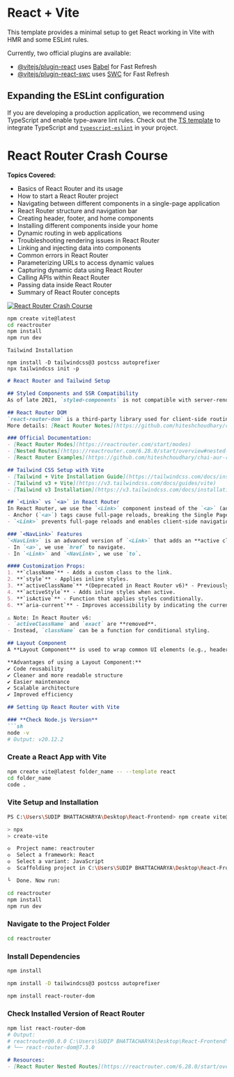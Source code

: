 # React + Vite

This template provides a minimal setup to get React working in Vite with HMR and some ESLint rules.

Currently, two official plugins are available:

- [@vitejs/plugin-react](https://github.com/vitejs/vite-plugin-react/blob/main/packages/plugin-react/README.md) uses [Babel](https://babeljs.io/) for Fast Refresh
- [@vitejs/plugin-react-swc](https://github.com/vitejs/vite-plugin-react-swc) uses [SWC](https://swc.rs/) for Fast Refresh

## Expanding the ESLint configuration

If you are developing a production application, we recommend using TypeScript and enable type-aware lint rules. Check out the [TS template](https://github.com/vitejs/vite/tree/main/packages/create-vite/template-react-ts) to integrate TypeScript and [`typescript-eslint`](https://typescript-eslint.io) in your project.

# React Router Crash Course  

**Topics Covered:**  
- Basics of React Router and its usage  
- How to start a React Router project  
- Navigating between different components in a single-page application  
- React Router structure and navigation bar  
- Creating header, footer, and home components  
- Installing different components inside your home  
- Dynamic routing in web applications  
- Troubleshooting rendering issues in React Router  
- Linking and injecting data into components  
- Common errors in React Router  
- Parameterizing URLs to access dynamic values  
- Capturing dynamic data using React Router  
- Calling APIs within React Router  
- Passing data inside React Router  
- Summary of React Router concepts  

[![React Router Crash Course](https://img.youtube.com/vi/VJov5QWEKE4/maxresdefault.jpg)](https://youtu.be/VJov5QWEKE4)


```bash
npm create vite@latest
cd reactrouter
npm install
npm run dev
```
`Tailwind Installation`
```
npm install -D tailwindcss@3 postcss autoprefixer
npx tailwindcss init -p
```
```markdown
# React Router and Tailwind Setup

## Styled Components and SSR Compatibility
As of late 2021, `styled-components` is not compatible with server-rendered Material UI projects. It is recommended to use **Emotion** for SSR projects.

## React Router DOM
`react-router-dom` is a third-party library used for client-side routing in React applications.  
More details: [React Router Notes](https://github.com/hiteshchoudhary/chai-aur-react/blob/main/reactRouterNotes.md)

### Official Documentation:
- [React Router Modes](https://reactrouter.com/start/modes)
- [Nested Routes](https://reactrouter.com/6.28.0/start/overview#nested-routes)
- [React Router Examples](https://github.com/hiteshchoudhary/chai-aur-react/tree/main/07reactRouter)

## Tailwind CSS Setup with Vite
- [Tailwind + Vite Installation Guide](https://tailwindcss.com/docs/installation/using-vite)
- [Tailwind v3 + Vite](https://v3.tailwindcss.com/docs/guides/vite)
- [Tailwind v3 Installation](https://v3.tailwindcss.com/docs/installation)

## `<Link>` vs `<a>` in React Router
In React Router, we use the `<Link>` component instead of the `<a>` (anchor) tag because:
- Anchor (`<a>`) tags cause full-page reloads, breaking the Single Page Application (SPA) behavior.
- `<Link>` prevents full-page reloads and enables client-side navigation.

### `<NavLink>` Features
`<NavLink>` is an advanced version of `<Link>` that adds an **active class** when the link is active.
- In `<a>`, we use `href` to navigate.
- In `<Link>` and `<NavLink>`, we use `to`.

#### Customization Props:
1. **`className`** - Adds a custom class to the link.
2. **`style`** - Applies inline styles.
3. **`activeClassName`** *(Deprecated in React Router v6)* - Previously used for active styling.
4. **`activeStyle`** - Adds inline styles when active.
5. **`isActive`** - Function that applies styles conditionally.
6. **`aria-current`** - Improves accessibility by indicating the current page.

⚠️ Note: In React Router v6:
- `activeClassName` and `exact` are **removed**.
- Instead, `className` can be a function for conditional styling.

## Layout Component
A **Layout Component** is used to wrap common UI elements (e.g., header, footer) to avoid redundant code.

**Advantages of using a Layout Component:**
✔ Code reusability  
✔ Cleaner and more readable structure  
✔ Easier maintenance  
✔ Scalable architecture  
✔ Improved efficiency  

## Setting Up React Router with Vite

### **Check Node.js Version**
```sh
node -v
# Output: v20.12.2
```

### **Create a React App with Vite**
```sh
npm create vite@latest folder_name -- --template react
cd folder_name
code .
```

### **Vite Setup and Installation**
```sh
PS C:\Users\SUDIP BHATTACHARYA\Desktop\React-Frontend> npm create vite@latest

> npx
> create-vite

◇  Project name: reactrouter
◇  Select a framework: React
◇  Select a variant: JavaScript
◇  Scaffolding project in C:\Users\SUDIP BHATTACHARYA\Desktop\React-Frontend\reactrouter...

└  Done. Now run:

cd reactrouter
npm install
npm run dev
```

### **Navigate to the Project Folder**
```sh
cd reactrouter
```

### **Install Dependencies**
```sh
npm install
```
```sh
npm install -D tailwindcss@3 postcss autoprefixer
```
```sh
npm install react-router-dom
```

### **Check Installed Version of React Router**
```sh
npm list react-router-dom
# Output:
# reactrouter@0.0.0 C:\Users\SUDIP BHATTACHARYA\Desktop\React-Frontend\reactrouter
# └── react-router-dom@7.3.0
```
```markdown
# Resources:
- [React Router Nested Routes](https://reactrouter.com/6.28.0/start/overview#nested-routes)
```
